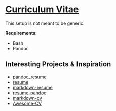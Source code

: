 # [Curriculum Vitae](https://lduktus.github.io/public-cv/)

This setup is not meant to be generic.

**Requirements:**

- Bash
- Pandoc

## Interesting Projects & Inspiration

- [pandoc\_resume](https://github.com/mszep/pandoc_resume#requirements)
- [resume](https://github.com/incryptosoft/resume)
- [markdown-resume](https://github.com/sdsawtelle/markdown-resume)
- [resume-pandoc](https://github.com/john-bokma/resume-pandoc)
- [markdown-cv](https://github.com/augustoamerico/markdown-cv)
- [Awesome-CV](https://github.com/posquit0/Awesome-CV)
